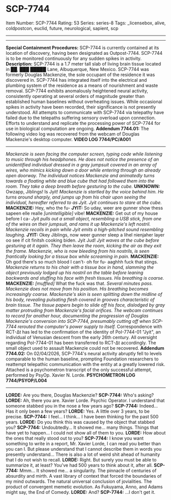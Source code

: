 # SCP-7744
Item Number: SCP-7744
Rating: 53
Series: series-8
Tags: _licensebox, alive, coldpostcon, euclid, future, neurological, sapient, scp

---

* * *
**Special Containment Procedures:** SCP-7744 is currently contained at its location of discovery, having been designated as Outpost-7744. SCP-7744 is to be monitored continuously for any sudden spikes in activity.
**Description:** SCP-7744 is a 1.7 meter tall slab of living brain tissue located in ██, ███ █████ Lane, Albuquerque, New Mexico. SCP-7744 was formerly Douglas Mackenzie, the sole occupant of the residence it was discovered in. SCP-7744 has integrated itself into the electrical and plumbing system of the residence as a means of nourishment and waste removal.
SCP-7744 exhibits anomalously heightened neural activity, consistently operating at several orders of magnitude greater than established human baselines without overheating issues. While occasional spikes in activity have been recorded, their significance is not presently understood. All attempts to communicate with SCP-7744 via telepathy have failed due to the telepaths suffering sensory overload upon connection.
Efforts to understand and replicate the processing power of SCP-7744 for use in biological computation are ongoing.
**Addendum 7744.01:** The following video log was recovered from the webcam of Douglas Mackenzie's desktop computer.
**VIDEO LOG 7744/PC/A001**
* * *
_Mackenzie is seen facing the computer screen, typing code while listening to music through his headphones. He does not notice the presence of an unidentified individual dressed in a gray jumpsuit covered in an array of wires, who mimics kicking down a door while entering through an already open doorway._
_The individual notices Mackenzie and animatedly turns towards a floating white and blue cube that had followed them into the room. They take a deep breath before gesturing to the cube._
**UNKNOWN:** Owzapp, Jiblings! Is Jyit!
_Mackenzie is startled by the voice behind him. He turns around sharply, and jumps up from his chair upon seeing the individual, hereafter referred to as Jyit. Jyit continues to stare at the cube._
**MACKENZIE:** Hey, who the fu-
**JYIT:** So uday, weer are gunner show thess sapeen elle realle _[unintelligible]_ vibe!
**MACKENZIE:** Get out of my house before I ca-
_Jyit pulls out a small object, resembling a USB stick, from one of the wires on their jumpsuit, and rams it up Mackenzie's left nostril. Mackenzie recoils in pain while Jyit emits a high-pitched sound resembling laughing._
**JYIT:** Okey Jiblings, now weer gunner sleep a lihel nienjaher layer oo see if cit finitsh cooking biden. Jyit Jud!
_Jyit waves at the cube before gesturing at it again. They then leave the room, kicking the air as they exit the frame. Mackenzie, who is now bleeding from his nostrils, is seen frantically looking for a tissue box while screaming in pain._
**MACKENZIE:** Oh god there's so much blood I can't- oh for fu- aaghhh fuck that stings.
_Mackenzie returns to his chair with a tissue box in hand, slamming the object previously lodged up his nostril on the table before leaning backwards and stuffing his face with fresh tissues. His breathing is coarse._
**MACKENZIE:** _[muffled]_ What the fuck was that.
_Several minutes pass. Mackenzie does not move from his position. His breathing becomes increasingly coarse._
_Mackenzie's skin is seen splitting down the midline of his body, revealing pulsating flesh covered in grooves characteristic of brain tissue. The tissue papers begin to slide off his face, dislodged by gray matter protruding from Mackenzie's facial orifices._
_The webcam continues to record for another hour, documenting the progression of Douglas Mackenzie's conversion into SCP-7744, presumably cutting off when SCP-7744 rerouted the computer's power supply to itself._
Correspondence with RCT-Δt has led to the confirmation of the identity of PoI-7744-01 "Jyit", an individual of Venusian descent from the early 26th century. All oversight regarding PoI-7744-01 has been transferred to RCT-Δt accordingly. The small object used to assault Mackenzie could not be recovered.
**Addendum 7744.02:** On 02/04/2026, SCP-7744's neural activity abruptly fell to levels comparable to the human baseline, prompting Foundation researchers to reattempt telepathic communication with the entity at a greatly lowered risk. Attached is a psychometron transcript of the only successful attempt, performed by PsyOp. Xavier N. Lorde.
**PSYCHOMETRON LOG 7744/PSYOP/L004**
* * *
**LORDE:** Are you there, Douglas Mackenzie?
**SCP-7744:** Who's asking?
**LORDE:** Ah, there you are. Xavier Lorde. Psychic Operator. I understand that someone stabbed you in the nose a few years ago?
**SCP-7744:** Indeed… Has it only been a few years?
**LORDE:** Yes. A little over 3 years, to be precise.
**SCP-7744:** I feel… I think… I have been thinking for the past 500 years.
**LORDE:** Do you think this was caused by the object that stabbed you?
**SCP-7744:** Undoubtedly… It showed me… many things. Things that have yet to happen… I could not show all of them to you.
**LORDE:** How about the ones that really stood out to you?
**SCP-7744:** I know you want something to write in a report, Mr. Xavier Lorde, I can read you better than you can I. But please understand that I cannot describe them in words you presently understand… There is also a lot of weird shit ahead of humanity that I do not wish to recall.
**LORDE:** Right. But surely you must be able to summarize it, at least? You've had 500 years to think about it, after all.
**SCP-7744:** Mmm… It showed me… a singularity. The pinnacle of centuries of absurdity and mirth. A vast library of context that forced the boundaries of my mind outwards. The natural universal conclusion of jovialities. The product of convergent memetic evolution. As Fukuyama, Anno, and Adams might say, the End of Comedy.
**LORDE:** And?
**SCP-7744:** …I don't get it.